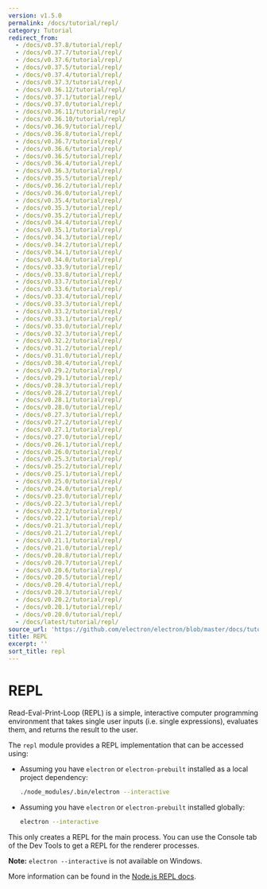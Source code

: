 ```yaml
---
version: v1.5.0
permalink: /docs/tutorial/repl/
category: Tutorial
redirect_from:
  - /docs/v0.37.8/tutorial/repl/
  - /docs/v0.37.7/tutorial/repl/
  - /docs/v0.37.6/tutorial/repl/
  - /docs/v0.37.5/tutorial/repl/
  - /docs/v0.37.4/tutorial/repl/
  - /docs/v0.37.3/tutorial/repl/
  - /docs/v0.36.12/tutorial/repl/
  - /docs/v0.37.1/tutorial/repl/
  - /docs/v0.37.0/tutorial/repl/
  - /docs/v0.36.11/tutorial/repl/
  - /docs/v0.36.10/tutorial/repl/
  - /docs/v0.36.9/tutorial/repl/
  - /docs/v0.36.8/tutorial/repl/
  - /docs/v0.36.7/tutorial/repl/
  - /docs/v0.36.6/tutorial/repl/
  - /docs/v0.36.5/tutorial/repl/
  - /docs/v0.36.4/tutorial/repl/
  - /docs/v0.36.3/tutorial/repl/
  - /docs/v0.35.5/tutorial/repl/
  - /docs/v0.36.2/tutorial/repl/
  - /docs/v0.36.0/tutorial/repl/
  - /docs/v0.35.4/tutorial/repl/
  - /docs/v0.35.3/tutorial/repl/
  - /docs/v0.35.2/tutorial/repl/
  - /docs/v0.34.4/tutorial/repl/
  - /docs/v0.35.1/tutorial/repl/
  - /docs/v0.34.3/tutorial/repl/
  - /docs/v0.34.2/tutorial/repl/
  - /docs/v0.34.1/tutorial/repl/
  - /docs/v0.34.0/tutorial/repl/
  - /docs/v0.33.9/tutorial/repl/
  - /docs/v0.33.8/tutorial/repl/
  - /docs/v0.33.7/tutorial/repl/
  - /docs/v0.33.6/tutorial/repl/
  - /docs/v0.33.4/tutorial/repl/
  - /docs/v0.33.3/tutorial/repl/
  - /docs/v0.33.2/tutorial/repl/
  - /docs/v0.33.1/tutorial/repl/
  - /docs/v0.33.0/tutorial/repl/
  - /docs/v0.32.3/tutorial/repl/
  - /docs/v0.32.2/tutorial/repl/
  - /docs/v0.31.2/tutorial/repl/
  - /docs/v0.31.0/tutorial/repl/
  - /docs/v0.30.4/tutorial/repl/
  - /docs/v0.29.2/tutorial/repl/
  - /docs/v0.29.1/tutorial/repl/
  - /docs/v0.28.3/tutorial/repl/
  - /docs/v0.28.2/tutorial/repl/
  - /docs/v0.28.1/tutorial/repl/
  - /docs/v0.28.0/tutorial/repl/
  - /docs/v0.27.3/tutorial/repl/
  - /docs/v0.27.2/tutorial/repl/
  - /docs/v0.27.1/tutorial/repl/
  - /docs/v0.27.0/tutorial/repl/
  - /docs/v0.26.1/tutorial/repl/
  - /docs/v0.26.0/tutorial/repl/
  - /docs/v0.25.3/tutorial/repl/
  - /docs/v0.25.2/tutorial/repl/
  - /docs/v0.25.1/tutorial/repl/
  - /docs/v0.25.0/tutorial/repl/
  - /docs/v0.24.0/tutorial/repl/
  - /docs/v0.23.0/tutorial/repl/
  - /docs/v0.22.3/tutorial/repl/
  - /docs/v0.22.2/tutorial/repl/
  - /docs/v0.22.1/tutorial/repl/
  - /docs/v0.21.3/tutorial/repl/
  - /docs/v0.21.2/tutorial/repl/
  - /docs/v0.21.1/tutorial/repl/
  - /docs/v0.21.0/tutorial/repl/
  - /docs/v0.20.8/tutorial/repl/
  - /docs/v0.20.7/tutorial/repl/
  - /docs/v0.20.6/tutorial/repl/
  - /docs/v0.20.5/tutorial/repl/
  - /docs/v0.20.4/tutorial/repl/
  - /docs/v0.20.3/tutorial/repl/
  - /docs/v0.20.2/tutorial/repl/
  - /docs/v0.20.1/tutorial/repl/
  - /docs/v0.20.0/tutorial/repl/
  - /docs/latest/tutorial/repl/
source_url: 'https://github.com/electron/electron/blob/master/docs/tutorial/repl.md'
title: REPL
excerpt: ''
sort_title: repl
---
```

# REPL

Read-Eval-Print-Loop (REPL) is a simple, interactive computer programming environment that takes single user inputs (i.e. single expressions), evaluates them, and returns the result to the user.

The `repl` module provides a REPL implementation that can be accessed using:

*   Assuming you have `electron` or `electron-prebuilt` installed as a local project dependency:

    ```sh
    ./node_modules/.bin/electron --interactive
    ```

*   Assuming you have `electron` or `electron-prebuilt` installed globally:

    ```sh
    electron --interactive
    ```

This only creates a REPL for the main process. You can use the Console tab of the Dev Tools to get a REPL for the renderer processes.

**Note:** `electron --interactive` is not available on Windows.

More information can be found in the [Node.js REPL docs](https://nodejs.org/dist/latest/docs/api/repl.html).
